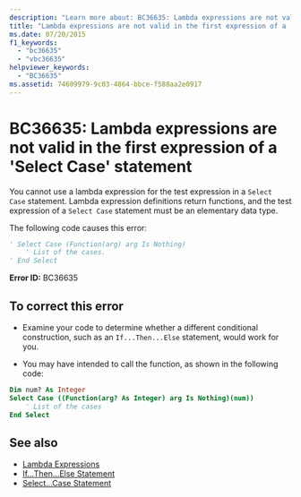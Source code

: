 ```yaml
---
description: "Learn more about: BC36635: Lambda expressions are not valid in the first expression of a 'Select Case' statement"
title: "Lambda expressions are not valid in the first expression of a 'Select Case' statement"
ms.date: 07/20/2015
f1_keywords:
  - "bc36635"
  - "vbc36635"
helpviewer_keywords:
  - "BC36635"
ms.assetid: 74609979-9c03-4864-bbce-f588aa2e0917
---
```

# BC36635: Lambda expressions are not valid in the first expression of a 'Select Case' statement

You cannot use a lambda expression for the test expression in a `Select Case` statement. Lambda expression definitions return functions, and the test expression of a `Select Case` statement must be an elementary data type.

 The following code causes this error:

```vb
' Select Case (Function(arg) arg Is Nothing)
    ' List of the cases.
' End Select
```

 **Error ID:** BC36635

## To correct this error

- Examine your code to determine whether a different conditional construction, such as an `If...Then...Else` statement, would work for you.

- You may have intended to call the function, as shown in the following code:

```vb
Dim num? As Integer
Select Case ((Function(arg? As Integer) arg Is Nothing)(num))
    ' List of the cases
End Select
```

## See also

- [Lambda Expressions](../../programming-guide/language-features/procedures/lambda-expressions.md)
- [If...Then...Else Statement](../statements/if-then-else-statement.md)
- [Select...Case Statement](../statements/select-case-statement.md)

